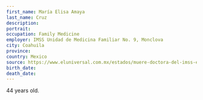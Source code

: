 ```yaml
---
first_name: María Elisa Amaya
last_name: Cruz
description: 
portrait: 
occupation: Family Medicine
employer: IMSS Unidad de Medicina Familiar No. 9, Monclova
city: Coahuila
province: 
country: Mexico
source: https://www.eluniversal.com.mx/estados/muere-doctora-del-imss-en-monclova-le-diagnosticaron-neumonia
birth_date: 
death_date: 
---
```


44 years old.